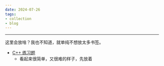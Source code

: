```yaml
---
date: 2024-07-26
tags:
- collection
- blog
---
```


***

这里会放啥？我也不知道，就单纯不想放太多书签。

<!-- more -->

- [C++ 练习题](https://exercism.org/tracks/cpp/exercises)
    - 看起来很简单，又很难的样子，先放着
